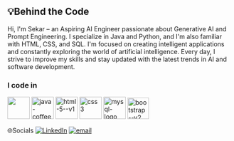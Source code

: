 ## 💡Behind the Code

Hi, I'm Sekar – an Aspiring AI Engineer passionate about Generative AI and Prompt Engineering.
I specialize in Java and Python, and I'm also familiar with HTML, CSS, and SQL.
I'm focused on creating intelligent applications and constantly exploring the world of artificial intelligence.
Every day, I strive to improve my skills and stay updated with the latest trends in AI and software development.
                                          
### I code in
<img height="50" width="50" src="https://img.icons8.com/color/48/000000/python.png" />  <img width="50" height="50" src="https://img.icons8.com/fluency/48/java-coffee-cup-logo.png" alt="java-coffee-cup-logo"/>
<img width="50" height="50" src="https://img.icons8.com/color/48/html-5--v1.png" alt="html-5--v1"/> <img width="50" height="50" src="https://img.icons8.com/fluency/48/css3.png" alt="css3"/> <img width="50" height="50" src="https://img.icons8.com/fluency/48/mysql-logo.png" alt="mysql-logo"/> <img width="48" height="48" src="https://img.icons8.com/color/48/bootstrap--v2.png" alt="bootstrap--v2"/>

🌐Socials
[![LinkedIn](https://img.shields.io/badge/LinkedIn-%230077B5.svg?logo=linkedin&logoColor=white)](https://www.linkedin.com/in/sekar73) [![email](https://img.shields.io/badge/Email-D14836?logo=gmail&logoColor=white)](mailto:sekar43042@gmail.com)
